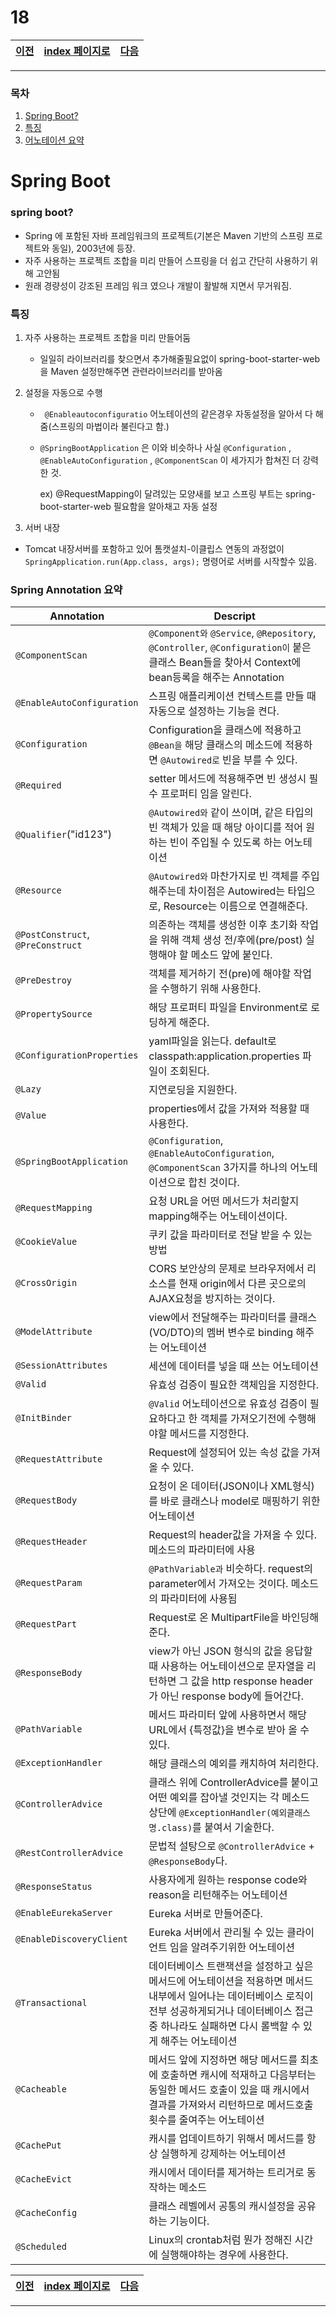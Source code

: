 # 18

[이전](./17.md)|[index 페이지로](./00index.md) |[다음](./19.md)
---|---|---
<hr>


### 목차

1. [Spring Boot?](#spring-boot-1)
1. [특징](#특징)
1. [어노테이션 요약](#spring-annotation-요약)

# Spring Boot 



### spring boot?



- Spring 에 포함된 자바 프레임워크의 프로젝트(기본은 Maven 기반의 스프링 프로젝트와 동일), 2003년에 등장.
- 자주 사용하는 프로젝트 조합을 미리 만들어 스프링을 더 쉽고 간단히 사용하기 위해 고안됨
- 원래 경량성이 강조된 프레임 워크 였으나 개발이 활발해 지면서 무거워짐.



### 특징



1. 자주 사용하는 프로젝트 조합을 미리 만들어둠

   -   일일히 라이브러리를 찾으면서 추가해줄필요없이 spring-boot-starter-web을 Maven 설정만해주면 관련라이브러리를 받아옴

2. 설정을 자동으로 수행

   -  ` @Enableautoconfiguratio`  어노테이션의 같은경우 자동설정을 알아서 다 해줌(스프링의 마법이라 불린다고 함.)

   -  `@SpringBootApplication` 은 이와 비슷하나 사실   `@Configuration` , `@EnableAutoConfiguration` , `@ComponentScan` 이 세가지가 합쳐진 더 강력한 것.

      ex) @RequestMapping이 달려있는 모양새를 보고 스프링 부트는  spring-boot-starter-web 필요함을 알아채고 자동 설정

3. 서버 내장

-   Tomcat 내장서버를 포함하고 있어 톰캣설치-이클립스 연동의 과정없이 `SpringApplication.run(App.class, args);` 명령어로 서버를 시작할수 있음.



### Spring Annotation 요약



| Annotation                        | Descript                                                     |
| --------------------------------- | ------------------------------------------------------------ |
| `@ComponentScan`                  | `@Component와` `@Service`, `@Repository`, `@Controller`, `@Configuration이` 붙은 클래스 Bean들을 찾아서 Context에 bean등록을 해주는 Annotation |
| `@EnableAutoConfiguration`        | 스프링 애플리케이션 컨텍스트를 만들 때 자동으로 설정하는 기능을 켠다. |
| `@Configuration`                  | Configuration을 클래스에 적용하고 `@Bean을` 해당 클래스의 메소드에 적용하면 `@Autowired로` 빈을 부를 수 있다. |
| `@Required`                       | setter 메서드에 적용해주면 빈 생성시 필수 프로퍼티 임을 알린다. |
| `@Qualifier`("id123")             | `@Autowired와` 같이 쓰이며, 같은 타입의 빈 객체가 있을 때 해당 아이디를 적어 원하는 빈이 주입될 수 있도록 하는 어노테이션 |
| `@Resource`                       | `@Autowired와` 마찬가지로 빈 객체를 주입해주는데 차이점은 Autowired는 타입으로, Resource는 이름으로 연결해준다. |
| `@PostConstruct`, `@PreConstruct` | 의존하는 객체를 생성한 이후 초기화 작업을 위해 객체 생성 전/후에(pre/post) 실행해야 할 메소드 앞에 붙인다. |
| `@PreDestroy`                     | 객체를 제거하기 전(pre)에 해야할 작업을 수행하기 위해 사용한다. |
| `@PropertySource`                 | 해당 프로퍼티 파일을 Environment로 로딩하게 해준다.          |
| `@ConfigurationProperties`        | yaml파일을 읽는다. default로 classpath:application.properties 파일이 조회된다. |
| `@Lazy`                           | 지연로딩을 지원한다.                                         |
| `@Value`                          | properties에서 값을 가져와 적용할 때 사용한다.               |
| `@SpringBootApplication`          | `@Configuration`, `@EnableAutoConfiguration`, `@ComponentScan` 3가지를 하나의 어노테이션으로 합친 것이다. |
| `@RequestMapping`                 | 요청 URL을 어떤 메서드가 처리할지 mapping해주는 어노테이션이다. |
| `@CookieValue`                    | 쿠키 값을 파라미터로 전달 받을 수 있는 방법                  |
| `@CrossOrigin`                    | CORS 보안상의 문제로 브라우저에서 리소스를 현재 origin에서 다른 곳으로의 AJAX요청을 방지하는 것이다. |
| `@ModelAttribute`                 | view에서 전달해주는 파라미터를 클래스(VO/DTO)의 멤버 변수로 binding 해주는 어노테이션 |
| `@SessionAttributes`              | 세션에 데이터를 넣을 때 쓰는 어노테이션                      |
| `@Valid`                          | 유효성 검증이 필요한 객체임을 지정한다.                      |
| `@InitBinder`                     | `@Valid` 어노테이션으로 유효성 검증이 필요하다고 한 객체를 가져오기전에 수행해야할 메서드를 지정한다. |
| `@RequestAttribute`               | Request에 설정되어 있는 속성 값을 가져올 수 있다.            |
| `@RequestBody`                    | 요청이 온 데이터(JSON이나 XML형식)를 바로 클래스나 model로 매핑하기 위한 어노테이션 |
| `@RequestHeader`                  | Request의 header값을 가져올 수 있다. 메소드의 파라미터에 사용 |
| `@RequestParam`                   | `@PathVariable과` 비슷하다. request의 parameter에서 가져오는 것이다. 메소드의 파라미터에 사용됨 |
| `@RequestPart`                    | Request로 온 MultipartFile을 바인딩해준다.                   |
| `@ResponseBody`                   | view가 아닌 JSON 형식의 값을 응답할 때 사용하는 어노테이션으로 문자열을 리턴하면 그 값을 http response header가 아닌 response body에 들어간다. |
| `@PathVariable`                   | 메서드 파라미터 앞에 사용하면서 해당 URL에서 {특정값}을 변수로 받아 올 수 있다. |
| `@ExceptionHandler`               | 해당 클래스의 예외를 캐치하여 처리한다.                      |
| `@ControllerAdvice`               | 클래스 위에 ControllerAdvice를 붙이고 어떤 예외를 잡아낼 것인지는 각 메소드 상단에 `@ExceptionHandler(예외클래스명.class)`를 붙여서 기술한다. |
| `@RestControllerAdvice`           | 문법적 설탕으로 `@ControllerAdvice` + `@ResponseBody`다.     |
| `@ResponseStatus`                 | 사용자에게 원하는 response code와 reason을 리턴해주는 어노테이션 |
| `@EnableEurekaServer`             | Eureka 서버로 만들어준다.                                    |
| `@EnableDiscoveryClient`          | Eureka 서버에서 관리될 수 있는 클라이언트 임을 알려주기위한 어노테이션 |
| `@Transactional`                  | 데이터베이스 트랜잭션을 설정하고 싶은 메서드에 어노테이션을 적용하면 메서드 내부에서 일어나는 데이터베이스 로직이 전부 성공하게되거나 데이터베이스 접근중 하나라도 실패하면 다시 롤백할 수 있게 해주는 어노테이션 |
| `@Cacheable`                      | 메서드 앞에 지정하면 해당 메서드를 최초에 호출하면 캐시에 적재하고 다음부터는 동일한 메서드 호출이 있을 때 캐시에서 결과를 가져와서 리턴하므로 메서드호출 횟수를 줄여주는 어노테이션 |
| `@CachePut`                       | 캐시를 업데이트하기 위해서 메서드를 항상 실행하게 강제하는 어노테이션 |
| `@CacheEvict`                     | 캐시에서 데이터를 제거하는 트리거로 동작하는 메소드          |
| `@CacheConfig`                    | 클래스 레벨에서 공통의 캐시설정을 공유하는 기능이다.         |
| `@Scheduled`                      | Linux의 crontab처럼 뭔가 정해진 시간에 실행해야하는 경우에 사용한다. |






[이전](./17.md)|[index 페이지로](./00index.md) |[다음](./19.md)
---|---|---
<hr>
